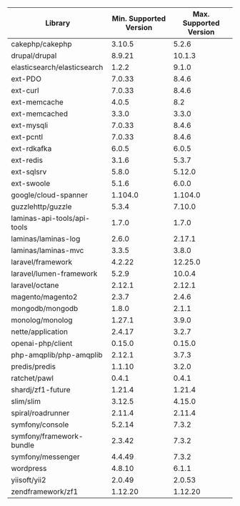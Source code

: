 | Library                     | Min. Supported Version | Max. Supported Version |
|-----------------------------|------------------------|------------------------|
| cakephp/cakephp             | 3.10.5                 | 5.2.6                  |
| drupal/drupal               | 8.9.21                 | 10.1.3                 |
| elasticsearch/elasticsearch | 1.2.2                  | 9.1.0                  |
| ext-PDO                     | 7.0.33                 | 8.4.6                  |
| ext-curl                    | 7.0.33                 | 8.4.6                  |
| ext-memcache                | 4.0.5                  | 8.2                    |
| ext-memcached               | 3.3.0                  | 3.3.0                  |
| ext-mysqli                  | 7.0.33                 | 8.4.6                  |
| ext-pcntl                   | 7.0.33                 | 8.4.6                  |
| ext-rdkafka                 | 6.0.5                  | 6.0.5                  |
| ext-redis                   | 3.1.6                  | 5.3.7                  |
| ext-sqlsrv                  | 5.8.0                  | 5.12.0                 |
| ext-swoole                  | 5.1.6                  | 6.0.0                  |
| google/cloud-spanner        | 1.104.0                | 1.104.0                |
| guzzlehttp/guzzle           | 5.3.4                  | 7.10.0                 |
| laminas-api-tools/api-tools | 1.7.0                  | 1.7.0                  |
| laminas/laminas-log         | 2.6.0                  | 2.17.1                 |
| laminas/laminas-mvc         | 3.3.5                  | 3.8.0                  |
| laravel/framework           | 4.2.22                 | 12.25.0                |
| laravel/lumen-framework     | 5.2.9                  | 10.0.4                 |
| laravel/octane              | 2.12.1                 | 2.12.1                 |
| magento/magento2            | 2.3.7                  | 2.4.6                  |
| mongodb/mongodb             | 1.8.0                  | 2.1.1                  |
| monolog/monolog             | 1.27.1                 | 3.9.0                  |
| nette/application           | 2.4.17                 | 3.2.7                  |
| openai-php/client           | 0.15.0                 | 0.15.0                 |
| php-amqplib/php-amqplib     | 2.12.1                 | 3.7.3                  |
| predis/predis               | 1.1.10                 | 3.2.0                  |
| ratchet/pawl                | 0.4.1                  | 0.4.1                  |
| shardj/zf1-future           | 1.21.4                 | 1.21.4                 |
| slim/slim                   | 3.12.5                 | 4.15.0                 |
| spiral/roadrunner           | 2.11.4                 | 2.11.4                 |
| symfony/console             | 5.2.14                 | 7.3.2                  |
| symfony/framework-bundle    | 2.3.42                 | 7.3.2                  |
| symfony/messenger           | 4.4.49                 | 7.3.2                  |
| wordpress                   | 4.8.10                 | 6.1.1                  |
| yiisoft/yii2                | 2.0.49                 | 2.0.53                 |
| zendframework/zf1           | 1.12.20                | 1.12.20                |
